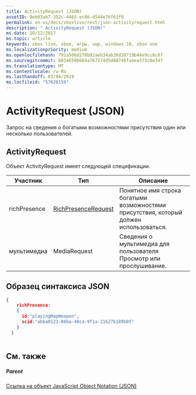 ```yaml
---
title: ActivityRequest (JSON)
assetID: 9eb03ab7-352c-4465-ec86-d544e76f63f9
permalink: en-us/docs/xboxlive/rest/json-activityrequest.html
description: " ActivityRequest (JSON)"
ms.date: 10/12/2017
ms.topic: article
keywords: xbox live, xbox, игры, uwp, windows 10, xbox one
ms.localizationpriority: medium
ms.openlocfilehash: 791a566d278b92aeb34ab36d38719b44e9cc6c8f
ms.sourcegitcommit: b034650b684a767274d5d88746faeea373c8e34f
ms.translationtype: MT
ms.contentlocale: ru-RU
ms.lasthandoff: 03/06/2019
ms.locfileid: "57628159"
---
```

# <a name="activityrequest-json"></a>ActivityRequest (JSON)
Запрос на сведения о богатыми возможностями присутствия один или несколько пользователей. 
<a id="ID4EN"></a>

 
## <a name="activityrequest"></a>ActivityRequest
 
Объект ActivityRequest имеет следующей спецификации.
 
| Участник| Тип| Описание| 
| --- | --- | --- | 
| richPresence| [RichPresenceRequest](json-richpresencerequest.md)| Понятное имя строка богатыми возможностями присутствия, который должен использоваться.| 
| мультимедиа| MediaRequest| Сведения о мультимедиа для пользователя Просмотр или прослушивание.| 
  
<a id="ID4EVB"></a>

 
## <a name="sample-json-syntax"></a>Образец синтаксиса JSON
 

```json
{
    richPresence:
    {
      id:"playingMapWeapon",
      scid:"abba0123-08ba-48ca-9f1a-21627b189b0f"
    }
  }
    
```

  
<a id="ID4E5B"></a>

 
## <a name="see-also"></a>См. также
 
<a id="ID4EAC"></a>

 
##### <a name="parent"></a>Parent 

[Ссылка на объект JavaScript Object Notation (JSON)](atoc-xboxlivews-reference-json.md)

   